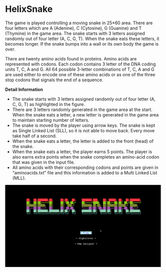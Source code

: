 # HelixSnake

<p>The game is played controlling a moving snake in 25*60 area. There are four letters which are A (Adenine),
C (Cytosine), G (Guanine) and T (Thymine) in the game area. The snake starts with 3 letters assigned
randomly out of four letter (A, C, G, T). When the snake eats these letters, it becomes longer. If the snake
bumps into a wall or its own body the game is over.
  
  There are twenty amino acids found in proteins. Amino acids are represented with codons. Each codon
contains 3 letter of the DNA coding units T, C, A and G. All 64 possible 3-letter combinations of T, C, A and
G are used either to encode one of these amino acids or as one of the three stop codons that signals the
end of a sequence.</p>

<b>Detail Information</b>
<ul>
<li>The snake starts with 3 letters assigned randomly out of four letter (A, C, G, T) as highlighted in the
  figure.</li>

<li>There are 3 letters randomly generated in the game area at the start. When the snake eats a
letter, a new letter is generated in the game area to maintain starting number of letters.</li>

<li>The snake is moved by the player using arrow keys. The snake is kept as Single Linked
List (SLL), so it is not able to move back. Every move take half of a second.</li>
<li>When the snake eats a letter, the letter is added to the front (head) of the snake.</li>
<li>When the snake eats a letter, the player earns 5 points. The player is also earns extra points when
the snake completes an amino-acid codon that was given in the input file.</li>
<li>All amino acids with their corresponding codons and points are given in “aminoacids.txt” file and this
information is added to a Multi Linked List (MLL).</li>
</ul>

<img src="/Gameplay.gif" width=1647 />
